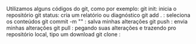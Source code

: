 Utilizamos alguns códigos do git, como por exemplo: 
git init: inicia o repositório 
git status: cria um relatório ou diagnóstico
git add . : seleciona os conteúdos 
git commit -m "" : salva minhas alterações 
git push : envia minhas alterações 
git pull : pegando suas alterações e trazendo pro repositório local, tipo um download
git clone :

